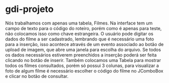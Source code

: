 # gdi-projeto

Nós trabalhamos com apenas uma tabela, Filmes. Na interface tem um campo de texto para o código do roteiro, porém como é apenas para teste, não colocamos isso como chave estrangeira. O usuário pode digitar os dados do filme a ser cadastrado, lembrando que é necessário uma foto para a inserção, isso acontece através de um evento associado ao botão de upload de imagem, que abre uma janela para escolha do arquivo. Se todos os dados necessários estiverem preenchidos a inserção poderá ser feita clicando no botão de inserir. Também colocamos uma Tabela para mostrar todos os filmes consultados, porém só possui 3 colunas, para visualizar a foto de algum filme é necessário escolher o código do filme no JComboBox e clicar no botão de consultar.
